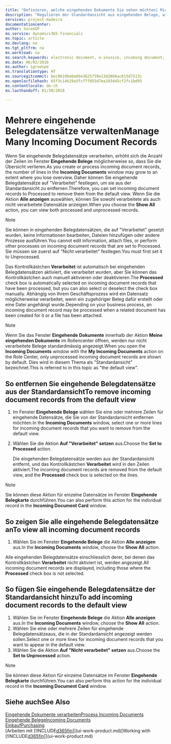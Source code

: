 ```yaml
---
title: "Definieren, welche eingehenden Dokumente Sie sehen möchten| Microsoft Docs"
description: "Regulieren der Standardansicht aus eingehenden Belege, wie Erechnungen, um die Übersicht verarbeiteten und nicht verarbeiteten Datensätzen zu verbessern."
services: project-madeira
documentationcenter: 
author: SorenGP
ms.service: dynamics365-financials
ms.topic: article
ms.devlang: na
ms.tgt_pltfrm: na
ms.workload: na
ms.search.keywords: electronic document, e-invoice, incoming document, OCR, ecommerce, document exchange, import invoice
ms.date: 06/02/2016
ms.author: sgroespe
ms.translationtype: HT
ms.sourcegitcommit: bec0619be0a65e3625759e13d2866ac615d7513c
ms.openlocfilehash: 65f3c14b29a5fcf7f855d7ea183445cf2fc1bd95
ms.contentlocale: de-ch
ms.lasthandoff: 01/30/2018

---
```

# <a name="manage-many-incoming-document-records"></a><span data-ttu-id="6c1bc-103">Mehrere eingehende Belegdatensätze verwalten</span><span class="sxs-lookup"><span data-stu-id="6c1bc-103">Manage Many Incoming Document Records</span></span>
<span data-ttu-id="6c1bc-104">Wenn Sie eingehende Belegdatensätze verarbeiten, erhöht sich die Anzahl der Zeilen im Fenster **Eingehende Belege** möglicherweise so, dass Sie die Übersicht verlieren.</span><span class="sxs-lookup"><span data-stu-id="6c1bc-104">As you create or process incoming document records, the number of lines in the **Incoming Documents** window may grow to an extent where you lose overview.</span></span> <span data-ttu-id="6c1bc-105">Daher können Sie eingehende Belegdatensätze auf "Verarbeitet" festlegen, um sie aus der Standardansicht zu entfernen.</span><span class="sxs-lookup"><span data-stu-id="6c1bc-105">Therefore, you can set incoming document records to Processed to remove them from the default view.</span></span> <span data-ttu-id="6c1bc-106">Wenn Sie die Aktion **Alle anzeigen** auswählen, können Sie sowohl verarbeitete als auch nicht verarbeitete Datensätze anzeigen.</span><span class="sxs-lookup"><span data-stu-id="6c1bc-106">When you choose the **Show All** action, you can view both processed and unprocessed records.</span></span>

> [!NOTE]  
>   <span data-ttu-id="6c1bc-107">Sie können in eingehenden Belegdatensätzen, die auf "Verarbeitet" gesetzt wurden, keine Informationen bearbeiten, Dateien hinzufügen oder andere Prozesse ausführen.</span><span class="sxs-lookup"><span data-stu-id="6c1bc-107">You cannot edit information, attach files, or perform other processes on incoming document records that are set to Processed.</span></span> <span data-ttu-id="6c1bc-108">Sie müssen sie zuerst auf "Nicht verarbeitet" festlegen.</span><span class="sxs-lookup"><span data-stu-id="6c1bc-108">You must first set it to Unprocessed.</span></span>

<span data-ttu-id="6c1bc-109">Das Kontrollkästchen **Verarbeitet** ist automatisch bei eingehenden Belegdatensätzen aktiviert, die verarbeitet wurden, aber Sie können das Kontrollkästchen auch manuell aktivieren oder deaktivieren.</span><span class="sxs-lookup"><span data-stu-id="6c1bc-109">The **Processed** check box is automatically selected on incoming document records that have been processed, but you can also select or deselect the check box manually.</span></span> <span data-ttu-id="6c1bc-110">Abhängig von Ihrem Geschäftsprozess wird ein Datensatz möglicherweise verarbeitet, wenn ein zugehöriger Beleg dafür erstellt oder eine Datei angehängt wurde.</span><span class="sxs-lookup"><span data-stu-id="6c1bc-110">Depending on your business process, an incoming document record may be processed when a related document has been created for it or a file has been attached.</span></span>

> [!NOTE]  
>   <span data-ttu-id="6c1bc-111">Wenn Sie das Fenster **Eingehende Dokumente** innerhalb der Aktion **Meine eingehenden Dokumente** im Rollencenter öffnen, werden nur nicht verarbeitete Belege standardmässig angezeigt.</span><span class="sxs-lookup"><span data-stu-id="6c1bc-111">When you open the **Incoming Documents** window with the **My Incoming Documents** action on the Role Center, only unprocessed incoming document records are shown by default.</span></span> <span data-ttu-id="6c1bc-112">Dies wird in diesem Thema als "Standardansicht" bezeichnet.</span><span class="sxs-lookup"><span data-stu-id="6c1bc-112">This is referred to in this topic as "the default view".</span></span>

## <a name="to-remove-incoming-document-records-from-the-default-view"></a><span data-ttu-id="6c1bc-113">So entfernen Sie eingehende Belegdatensätze aus der Standardansicht</span><span class="sxs-lookup"><span data-stu-id="6c1bc-113">To remove incoming document records from the default view</span></span>
1. <span data-ttu-id="6c1bc-114">Im Fenster **Eingehende Belege** wählen Sie eine oder mehrere Zeilen für eingehende Datensätze, die Sie von der Standardansicht entfernen möchten.</span><span class="sxs-lookup"><span data-stu-id="6c1bc-114">In the **Incoming Documents** window, select one or more lines for incoming document records that you want to remove from the default view.</span></span>
2. <span data-ttu-id="6c1bc-115">Wählen Sie die Aktion **Auf "Verarbeitet" setzen** aus.</span><span class="sxs-lookup"><span data-stu-id="6c1bc-115">Choose the **Set to Processed** action.</span></span>

    <span data-ttu-id="6c1bc-116">Die eingehenden Belegdatensätze werden aus der Standardansicht entfernt, und das Kontrollkästchen **Verarbeitet** wird in den Zeilen aktiviert.</span><span class="sxs-lookup"><span data-stu-id="6c1bc-116">The incoming document records are removed from the default view, and the **Processed** check box is selected on the lines.</span></span>

> [!NOTE]  
>   <span data-ttu-id="6c1bc-117">Sie können diese Aktion für einzelne Datensätze im Fenster **Eingehende Belegkarte** durchführen.</span><span class="sxs-lookup"><span data-stu-id="6c1bc-117">You can also perform this action for the individual record in the **Incoming Document Card** window.</span></span>

## <a name="to-view-all-incoming-document-records"></a><span data-ttu-id="6c1bc-118">So zeigen Sie alle eingehende Belegdatensätze an</span><span class="sxs-lookup"><span data-stu-id="6c1bc-118">To view all incoming document records</span></span>
1. <span data-ttu-id="6c1bc-119">Wählen Sie im Fenster **Eingehende Belege** die Aktion **Alle anzeigen** aus.</span><span class="sxs-lookup"><span data-stu-id="6c1bc-119">In the **Incoming Documents** window, choose the **Show All** action.</span></span>

<span data-ttu-id="6c1bc-120">Alle eingehenden Belegdatensätze einschliesslich derer, bei denen das Kontrollkästchen **Verarbeitet** nicht aktiviert ist, werden angezeigt.</span><span class="sxs-lookup"><span data-stu-id="6c1bc-120">All incoming document records are displayed, including those where the **Processed** check box is not selected.</span></span>

## <a name="to-add-incoming-document-records-to-the-default-view"></a><span data-ttu-id="6c1bc-121">So fügen Sie eingehende Belegdatensätze der Standardansicht hinzu</span><span class="sxs-lookup"><span data-stu-id="6c1bc-121">To add incoming document records to the default view</span></span>
1. <span data-ttu-id="6c1bc-122">Wählen Sie im Fenster **Eingehende Belege** die Aktion **Alle anzeigen** aus.</span><span class="sxs-lookup"><span data-stu-id="6c1bc-122">In the **Incoming Documents** window, choose the **Show All** action.</span></span>
2. <span data-ttu-id="6c1bc-123">Wählen Sie eine oder mehrere Zeilen für eingehende Belegdatensätzeaus, die in der Standardansicht angezeigt werden sollen.</span><span class="sxs-lookup"><span data-stu-id="6c1bc-123">Select one or more lines for incoming document records that you want to appear in the default view.</span></span>
3. <span data-ttu-id="6c1bc-124">Wählen Sie die Aktion **Auf "Nicht verarbeitet" setzen** aus.</span><span class="sxs-lookup"><span data-stu-id="6c1bc-124">Choose the **Set to Unprocessed** action.</span></span>  

> [!NOTE]  
>   <span data-ttu-id="6c1bc-125">Sie können diese Aktion für einzelne Datensätze im Fenster **Eingehende Belegkarte** durchführen.</span><span class="sxs-lookup"><span data-stu-id="6c1bc-125">You can also perform this action for the individual record in the **Incoming Document Card** window.</span></span>

## <a name="see-also"></a><span data-ttu-id="6c1bc-126">Siehe auch</span><span class="sxs-lookup"><span data-stu-id="6c1bc-126">See Also</span></span>
[<span data-ttu-id="6c1bc-127">Eingehende Dokumente verarbeiten</span><span class="sxs-lookup"><span data-stu-id="6c1bc-127">Process Incoming Documents</span></span>](across-process-income-documents.md)  
[<span data-ttu-id="6c1bc-128">Eingehende Belege</span><span class="sxs-lookup"><span data-stu-id="6c1bc-128">Incoming Documents</span></span>](across-income-documents.md)  
[<span data-ttu-id="6c1bc-129">Einkauf</span><span class="sxs-lookup"><span data-stu-id="6c1bc-129">Purchasing</span></span>](purchasing-manage-purchasing.md)  
<span data-ttu-id="6c1bc-130">[Arbeiten mit [!INCLUDE[d365fin](includes/d365fin_md.md)]](ui-work-product.md)</span><span class="sxs-lookup"><span data-stu-id="6c1bc-130">[Working with [!INCLUDE[d365fin](includes/d365fin_md.md)]](ui-work-product.md)</span></span>

